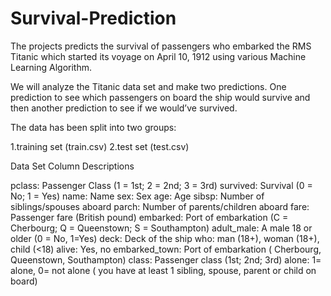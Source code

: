 # Survival-Prediction
The projects predicts the survival of passengers who embarked the RMS Titanic which started its voyage on April 10, 1912 using various Machine Learning Algorithm.

We will analyze the Titanic data set and make two predictions. One prediction to see which passengers on board the ship would survive and then another prediction to see if we would’ve survived.

The data has been split into two groups:

1.training set (train.csv)
2.test set (test.csv)

Data Set Column Descriptions

pclass: Passenger Class (1 = 1st; 2 = 2nd; 3 = 3rd)
survived: Survival (0 = No; 1 = Yes)
name: Name
sex: Sex
age: Age
sibsp: Number of siblings/spouses aboard
parch: Number of parents/children aboard
fare: Passenger fare (British pound)
embarked: Port of embarkation (C = Cherbourg; Q = Queenstown; S = Southampton)
adult_male: A male 18 or older (0 = No, 1=Yes)
deck: Deck of the ship
who: man (18+), woman (18+), child (<18)
alive: Yes, no
embarked_town: Port of embarkation ( Cherbourg, Queenstown, Southampton)
class: Passenger class (1st; 2nd; 3rd)
alone: 1= alone, 0= not alone ( you have at least 1 sibling, spouse, parent or child on board)
